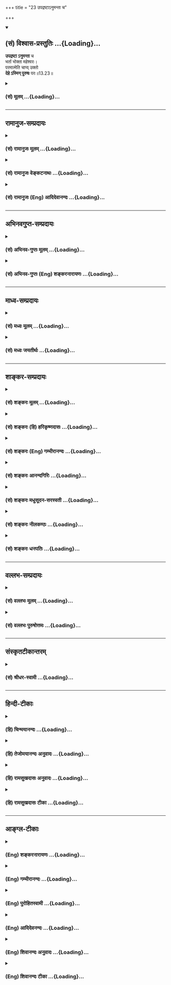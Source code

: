 +++
title = "23 उपद्रष्टाऽनुमन्ता च"

+++
<div class="js_include" newlevelforh1="2" title="(सं) विश्वास-प्रस्तुतिः" unfilled url="/mahAbhAratam/vyAsaH/shlokashaH/06-bhIShma-parva/03-bhagavad-gItA-parva/saMskRtam/vishvAsa-prastutiH/13_xetra-xetrajna-yogaH/23_upadraShTA-numant.md">
<details open><summary><h2>(सं) विश्वास-प्रस्तुतिः ...{Loading}...</h2></summary>

**उपद्रष्टा ऽनुमन्ता** च  
भर्ता भोक्ता महेश्वरः।  
परमात्मेति चाप्य् उक्तो  
**देहे ऽस्मिन् पुरुषः** परः॥13.23॥
</details>
</div>
<div class="js_include collapsed" newlevelforh1="3" title="(सं) मूलम्" unfilled url="/mahAbhAratam/vyAsaH/shlokashaH/06-bhIShma-parva/03-bhagavad-gItA-parva/saMskRtam/mUlam/13_xetra-xetrajna-yogaH/23_upadraShTA-numant.md">
<details><summary><h3>(सं) मूलम् ...{Loading}...</h3></summary>

उपद्रष्टाऽनुमन्ता च भर्ता भोक्ता महेश्वरः।  
परमात्मेति चाप्युक्तो देहेऽस्मिन्पुरुषः परः।।13.23।।
</details>
</div>


_________________
## रामानुज-सम्प्रदायः
<div class="js_include collapsed" newlevelforh1="3" title="(सं) रामानुजः मूलम्" unfilled url="/mahAbhAratam/vyAsaH/shlokashaH/06-bhIShma-parva/03-bhagavad-gItA-parva/saMskRtam/rAmAnujaH/mUlam/13_xetra-xetrajna-yogaH/23_upadraShTA-numant.md">
<details><summary><h3>(सं) रामानुजः मूलम् ...{Loading}...</h3></summary>

।।13.22।।**अस्मिन् देहे** अवस्थितो अयं पुरुषो
देहप्रवृत्त्यनुगुणसंकल्पादिरूपेण देहस्य **उपद्रष्टा अनुमन्ता च** भवति
तथा देहस्य **भर्ता** च भवति तथा देहप्रवृत्तिजनितसुखदुःखयोः **भोक्ता** च
भवति। एवं देहनियमनेन देहभरणेन देहशेषित्वेन च देहेन्द्रियमनांसि प्रति
**महेश्वरः** भवति। तथा च वक्ष्यते -- शरीरं यदवाप्नोति
यच्चाप्युत्क्रामतीश्वरः। गृहीत्वैतानि संयाति वायुर्गन्धानिवाशयात्।।
(गीता 15।8) इति।  
  
अस्मिन्देहे देहेन्द्रियमनांसि प्रति **परमात्मा इति च अपि उक्तः।** देहे
मनसि च आत्मशब्दः अनन्तरम् एव प्रयुज्यते -- ध्यानेनात्मनि पश्यन्ति
केचिदात्मानमात्मना। (गीता 13।24) इति। अपिशब्दात् महेश्वर इति अपि उक्त
इति गम्यते। **पुरुषः परः**अनादिमत्परम् (गीता 13।12) इत्यादिना उक्तः
अपरिच्छिन्नज्ञानशक्तिः अयं पुरुषः अनादिप्रकृतिसंबन्धकृतगुणसङ्गात्
एतद्देहमात्रमहेश्वरो देहमात्रपरमात्मा च भवति।

</details>
</div>
<div class="js_include collapsed" newlevelforh1="3" title="(सं) रामानुजः वेङ्कटनाथः" unfilled url="/mahAbhAratam/vyAsaH/shlokashaH/06-bhIShma-parva/03-bhagavad-gItA-parva/saMskRtam/rAmAnujaH/venkaTanAthaH/13_xetra-xetrajna-yogaH/23_upadraShTA-numant.md">
<details><summary><h3>(सं) रामानुजः वेङ्कटनाथः ...{Loading}...</h3></summary>

  
  
।।13.23।। सदसद्योनिजन्मसमनन्तरभाविनः पुरुषस्वभावानाहउपद्रष्टेति। श्लोकेन
द्रष्टा प्रमाणादिवशेन दृश्यानां प्रदर्शकः; उपद्रष्टा
यथावत्स्वयमप्रवृत्तः प्रवर्तमानस्यानुसन्धाता;
तत्तत्साधर्म्यादिहोपद्रष्ट्टशब्द
इत्याहदेहप्रवृत्त्यनुगुणसङ्कल्पादिरूपेणेति। आदिशब्देन प्रेरणं संगृहीतम्।
यद्वा प्रवृत्तस्य प्रवर्तकोऽनुमन्तेति भेदमभिप्रेत्य आदिशब्दः।
उपद्रष्ट्टत्वानुमन्तृत्वादेः प्रतिसम्बन्धिसापेक्षत्वादधिकरणतया
सन्निहितोऽपि देहः
प्रतिसम्बन्धितयाप्यर्थादन्वयमर्हतीत्यभिप्रायेणदेहस्येत्युक्तम्।
नियन्तृत्वधारकत्वशेषित्वानां शरीरप्रतिसम्बन्ध्यात्मलक्षणानां
विभागप्रदर्शनाय
प्रवृत्तिविषयोपद्रष्ट्टत्वानुमन्तृत्वयोरेकवाक्यकरणं;तथेत्यादिवाक्यभेदश्च।
भर्ता धारकः। उक्तहेतुकं सन्निहितदेहादिविषयमेवास्य महेश्वरत्वमित्याह --
एवमिति। देहजन्यफलभोक्तृत्वकथनेन देहस्य तदर्थतया देहिनः शेषित्वं
फलितमित्यभिप्रायेणाह -- देहशेषित्वेनचेति। कर्माधीनजननमरणभागिनि जीव
एवेश्वरशब्दस्य परिच्छिन्नविषयतया प्रयोगं दर्शयति -- तथाचेति।  
  
जीवात्मन्येव ज्ञानतो व्याप्त्या परमात्मशब्दप्रयोगोपपत्तये
सन्निहितसङ्कोचकान्वयमाहअस्मिन्देह इति। साक्षात्परमात्मविषयत्वे
सतिअस्मिन् देहे इत्यसङ्गतमिति भावः। अत्र देहेन्द्रियमनांसीति मनसः
पृथगुपादानं तस्यात्मशब्दप्रयोगविषयत्वप्रदर्शनार्थम्।
परमशब्दव्यवच्छेद्याभावाज्जीवविषयत्वानुपपत्तिरित्यत्राह -- देहे मनसिचेति।
अयं प्रयोगः प्रबन्धान्तरे वा न मृग्यः अपित्वेतत्प्रकरणे
श्लोकमात्रव्यवधानेन। अतो व्यवच्छेद्यसन्निधानमपि
तद्व्यवच्छेदमात्रार्थत्वस्य व्यवस्थापकमित्यभिप्रायेणअनन्तरमेवेत्युक्तम्।
परमात्मशब्दवन्महेश्वरशब्दस्यापि सन्निहितसङ्कोचकावच्छिन्नविषयत्वं
चकारातिरिक्तविषयेणापिशब्देनापि प्रतीतमित्याह -- अपिशब्दादिति। उक्तः
इत्यनेनापरमात्मन्ययमापेक्षिकः परमात्मादिशब्द इति सूचितम्। पुरुषः परः
इत्यत्र परशब्दस्यापि पूर्ववदवच्छिन्नविषयत्वानुग्राहकं
देहव्यपदेशस्यापेक्षिकमहेश्वरत्वादिव्यपदेशस्य च तात्पर्यं; श्लोके
चोद्देश्योपादेयविभागं; पिण्डितार्थं च दर्शयति -- अनादीति। अनादिमत्परम्
\[13।13\]इत्यादिनोक्त इति परमत्वाभावोक्तिः। अपरिच्छिन्नज्ञानशक्तिरिति तु
परत्वमात्रप्रदर्शनम्अयं इत्यनेन तन्मध्यपतितःउपद्रष्टा इति श्लोकोऽपि
तद्विषय एवेति प्रकरणस्य जीवविषयत्वं प्रदर्शितम्। देहेऽस्मिन् इत्यनेन
प्रागुक्तो हेतुर्विवक्षित
इत्यभिप्रायेणअनादिप्रकृतिसम्बन्धकृतगुणसङ्गादित्युक्तम्।  
  

</details>
</div>
<div class="js_include collapsed" newlevelforh1="3" title="(सं) रामानुजः (Eng) आदिदेवानन्दः" unfilled url="/mahAbhAratam/vyAsaH/shlokashaH/06-bhIShma-parva/03-bhagavad-gItA-parva/saMskRtam/rAmAnujaH/english/AdidevAnandaH/13_xetra-xetrajna-yogaH/23_upadraShTA-numant.md">
<details><summary><h3>(सं) रामानुजः (Eng) आदिदेवानन्दः ...{Loading}...</h3></summary>

13.23 The self existing in the body becomes the 'spectator and approver'
of this body by means of the will in consonance with the functioning of the body. Likewise, It is the 'supporter' of the body, Similarly, It becomes 'experiencer' of the pleasure and pain resulting from the activities of the body. Thus, by virtue of ruling and supporting the body and by making the body completely subservient, It becomes 'the great lord' (Mahesvara) in relation to the body, the senses and the mind. Sri Krsna will further declare: 'When the lord acires the body,
and when he leaves it and goes on his way, he takes these as the wind carries scents from their places' (15.8). In the body, It is said to be the 'supreme self' in relation to the body, the senses and the mind. The word 'self' (Atman) is applied to the body and the mind subseently. It is said afterwards: 'Some perceive the self by means of the self through meditation' (13.24). The particle 'also' (api) indicates that the self is the 'supreme lord'; in relation to the body just as It is the supreme self. The supremacy of the self has been described in the text beginning with 'It is the beginningless brahman having Me for the Highest'
(13.12). It is true that the self (in Its emancipated state) has limitless power knowledge. But It becomes the great lord and the supreme self only in relation to the body. Such lordship and supremacy is the result of attachment to the Gunas arising from the beginningless conjunction with Prakrti.

</details>
</div>


_________________
## अभिनवगुप्त-सम्प्रदायः
<div class="js_include collapsed" newlevelforh1="3" title="(सं) अभिनव-गुप्तः मूलम्" unfilled url="/mahAbhAratam/vyAsaH/shlokashaH/06-bhIShma-parva/03-bhagavad-gItA-parva/saMskRtam/abhinava-guptaH/mUlam/13_xetra-xetrajna-yogaH/23_upadraShTA-numant.md">
<details><summary><h3>(सं) अभिनव-गुप्तः मूलम् ...{Loading}...</h3></summary>

।।13.20 -- 13.23।। एतल्लक्षणं कृत्वा परीक्षा क्रियते -- प्रकृतिमित्यादि
पर इत्यन्तम्। प्रकृतिरप्यनादिः +++(;N कार्यकारणप्रकृतिरप्यनादिः)+++
कारणान्तराभावात्। ,विकाराः पटादयः। प्रकृतिरिति कार्यकारणभावे हेतुः।
पुरुषस्तु प्रधान्यात् भोक्ता। प्रकृतिपुरुषयोः पङ्ग्वन्धवत्
किलान्योन्यापेक्षा वृत्तिः। अत एवास्य \[पुरुषस्य\] शास्त्रकृद्भिः
नानाकारैर्नामभिरभिधीयते रूपम् उपद्रष्टा इत्यादिभिः। अयमत्र तात्पर्यार्थः
-- प्रकृतिः तद्विकारः; चतुर्दशविधः सर्गः; तथा पुरुषः; एतत्सर्वम् अनादि
नित्यं च ब्रह्मतत्वाच्छुरितत्वे सति तदनन्यत्वात्।

</details>
</div>
<div class="js_include collapsed" newlevelforh1="3" title="(सं) अभिनव-गुप्तः (Eng) शङ्करनारायणः" unfilled url="/mahAbhAratam/vyAsaH/shlokashaH/06-bhIShma-parva/03-bhagavad-gItA-parva/saMskRtam/abhinava-guptaH/english/shankaranArAyaNaH/13_xetra-xetrajna-yogaH/23_upadraShTA-numant.md">
<details><summary><h3>(सं) अभिनव-गुप्तः (Eng) शङ्करनारायणः ...{Loading}...</h3></summary>

13.20-23 Prakrtim etc. upto parah. The Material Cause also is
beginningless, because it has no other casue. Modifications : the cloth
and the like. What is known as Material Cause is the basis for the
process of cause-and-effect. But, the Soul, because of Its importance,
constitutes the enjoyer. \[Thus\] the Material Cause and the Soul have
verily an existence of interdependence just as that of the lame and the
blind. Hence, the nature of the Soul is described by the authors of the
scriptures by nomenclatures having different forms such as 'the
Spectator' and so on. The meaning, intended here is this : The Material
Cause, Its modifications, the fourteen types of creation and also the
Soul - this is all beginningless and perennial as it is completely
illuminated by the category Brahman and is identical with it. Hence
\[the Bhagavat\] said :

</details>
</div>


_________________
## माध्व-सम्प्रदायः
<div class="js_include collapsed" newlevelforh1="3" title="(सं) मध्वः मूलम्" unfilled url="/mahAbhAratam/vyAsaH/shlokashaH/06-bhIShma-parva/03-bhagavad-gItA-parva/saMskRtam/madhvaH/mUlam/13_xetra-xetrajna-yogaH/23_upadraShTA-numant.md">
<details><summary><h3>(सं) मध्वः मूलम् ...{Loading}...</h3></summary>

।।13.23।। यतश्च यत् \[13।4\] इत्याह -- उपद्रष्टेति। अनुमन्ता अन्वनु
विशेषतो निरूपकः। पुरुषः सुखदुःखानामिति जीव उक्तः। पुरुषं प्रकृतिमिति
जीवेश्वरौ सहैवोच्येते। अन्यत्र महातात्पर्यविरोधः। उत्कर्षे हि
महातात्पर्यम्। तथा हि सौकरायणश्रुतिः -- अवाच्योत्कर्षे महत्त्वासर्ववाचां
सर्वन्यायानां च महत्तत्परत्वम्। विष्णोरनन्तस्य परात्परस्य तच्चापि
(तथापि) ह्यस्त्येव न चात्र शङ्का। अतो विरुद्धं तु यदत्र मानं तदक्षजादावथ
वाऽपि युक्तिः। न तत्प्रमाणं कवयो वदन्ति न चापि युक्तिर्ह्यूनमतिर्हि
दृष्टेः इति। अतो युक्तिभिरप्येतदपलापो न युक्तः। अतो यया
युक्त्याऽविद्यमानत्वादि कल्पयति साऽप्याभासरूपेति सदैव माहात्म्यं
वेदैरुच्यत इति सिद्ध्यति। अवान्तंर च तात्पर्यं तत्रास्ति। उक्तं च तत्रैव
-- अवान्तरं तत्परत्वं च सत्त्वे महद्वाऽप्येकत्वात्तु तयोरनन्ते इति;
श्यामत्वाद्यभिधानाच्च। युक्तं च पुरुषमतिकल्पितयुक्त्यादेराभासत्वम्;
अज्ञानसम्भवात्। न तु स्वतः प्रमाणस्य वेदस्याभासत्वम्। अदर्शनं च
सम्भवत्येव पुंसां बहूनामप्यज्ञानात्। तर्ह्यस्मदनधीतश्रुत्यादौ
विपर्ययोऽपि स्यादिति न वाच्यम्। यतस्तत्रैवाह -- नै(व)तद्विरुद्धा वाचो
नै(व)तद्विरुद्धा युक्तय इति ह प्रजापतिरुवाच प्रजापतिरुवाच इति।
तद्विरुद्धं च जीवसात्म्यमाभास एव चेति चोक्तम्। जनमेजय उवाच -- बहवः
पुरुषा ब्रह्मन्नुताहो एक एव तु। को ह्यत्र (पुरुषः श्रेष्ठः का वा
योनिरिहोच्यते) पुरुषश्रेष्ठस्तं भवान्वक्तुमर्हति। श्रीवैशम्पायन उवाच --
नैतदिच्छन्ति पुरुषमेकं कुरुकुलोद्वह।। बहूनां पुरुषाणां हि यथैका
योनिरुच्यते।। तथा तं पुरुषं विश्व(श्वं व्या)माख्यास्यामि गुणाधिकम् इति
मोक्षधर्मे \[म.भा.12।350।13\]। न च तत्सर्वं स्वप्नेन्द्रजालवत्
वैधर्म्याच्च न स्वप्नादिवदिति भगवद्वचनम्। न च स्वप्नवदेकजीवकल्पितत्वे
मानं पश्यामः। विपर्यये मानानि चोक्तानि द्वितीये। उक्तं चायास्यशास्वायाम्
-- स्वप्नो ह वा अयं चञ्चलत्वान्न च स्वप्नो न हि विच्छेद एतदिति इति। नायं
दोषः। नहीश्वरस्य जीवैक्यमुच्यते जीवस्य हीश्वरैक्यं ध्येयम्। तदपि न
निरुपाधिकम्; अतो न प्रतिबिम्बत्वस्य विरोध्यैक्यम्। तथा च
माधुच्छन्दसश्रुतिः -- ऐक्यं चापि प्रतिबिम्बेन विष्णोर्जीवस्यैवैतदृषयो
वदन्ति इति। अहङ्गहोपासने च फलाधिक्यमाग्निवेश्यश्रुतिसिद्धम्।
अहंग्रहोपासकस्तस्य साभ्यमभ्याशो ह वाऽश्नुते नात्र शङ्का इति। तदीयोऽहमिति
ज्ञानमहंग्रह इतीरितः इति वामने। तद्वशत्वात्तु सोऽस्मीति भृत्यैरेव; न तु
स्वत इति च। प्रातिबिम्ब्येन सोऽस्मि भृत्यश्चेति भावना। तथा
ह्ययास्यशाखायाम् -- भृत्यश्चाहं प्रातिबिम्ब्येन सोऽस्मीत्येवं ह्युपास्यः
परमः पुमान् सः इति। प्रातिबिम्ब्यं च तत्साम्यमेव।

</details>
</div>
<div class="js_include collapsed" newlevelforh1="3" title="(सं) मध्वः जयतीर्थः" unfilled url="/mahAbhAratam/vyAsaH/shlokashaH/06-bhIShma-parva/03-bhagavad-gItA-parva/saMskRtam/madhvaH/jayatIrthaH/13_xetra-xetrajna-yogaH/23_upadraShTA-numant.md">
<details><summary><h3>(सं) मध्वः जयतीर्थः ...{Loading}...</h3></summary>

।।13.23।। यतश्च यत् \[13।4\] इति वक्तुमित्युक्तं तत्केनोच्यते इत्यत आह --
**यतश्चे**ति। इति प्रतिज्ञातमिति शेषः। अनुमन्ता अनुज्ञातेति कश्चित्।
तदसत्; औदासीन्यप्राप्तौ भर्ता भोक्तेत्यादिविरोधादिति भावेन व्याचष्टे --
**अनुमन्ते**ति। अनुशब्दः पुनरर्थे क्रियावृत्तिश्च तदर्थ इति ज्ञापनाय
द्विरुक्तिः। विशेषत इति तृनोऽर्थः। निरूपकः कर्तव्यस्यालोचकः। य एनं वेत्ति
पुरुषं इत्यत्र पुरुषशब्दं व्याख्यातुमुपोद्धातमाह -- **पुरुष** इति।
सुखदुःखभोक्तृलिङ्गादिति भावः। सुखदुःखानां भोक्तृत्वे भोगे हेतुः कर्तेति
व्याख्यानमामित्येदमुक्तम् व्याख्यानान्तरे तु भगवानेवात्र पुरुषःपुरुषः
प्रकृतिस्थो हि \[13।22\] इति जीवः। उपलक्ष्यमेतत्; उपद्रष्टेतीश्वर उक्त
इत्यपि द्रष्टव्यम्। ततः किं इत्यत आह -- **पुरुषमि**ति। यत एवमुभावपि
प्रकृतौ अतोय एनं वेत्ति पुरुषं \[13।24\] इत्यत्र पुरुषशब्देन जीवेश्वरौ
द्वावपि गृह्येते; द्वयोरपि परामर्शसम्भवात्। तर्हि द्वयोर्द्विवचनेन
भाव्यमित्यत उक्तं **सहैवेति**; तन्त्रेण इत्यर्थः। अत्र कश्चित् \[शं\]य
एनं वेत्ति पुरुषं साक्षात् अयमहमस्मि इत्येवमध्याहारेण जीवेश्वरैक्यं
व्याख्यातवान्; तद्दूषयति -- **अन्यत्रे**ति। जीवेश्वरैक्ये सर्ववेदानां
प्राधान्येन यत्प्रतिपादकत्वं तद्विरोधः। कथमित्यत आह -- **उत्कर्षे
ही**ति। सर्वागमानामीश्वरस्य सर्वोत्कर्षे हि महातात्पर्यमित्यर्थः।
तत्कुतः प्रागुक्तयुक्तेः श्रुतेश्चेत्याह -- **तथा ही**ति।
विष्णोर्महत्त्वादेवावाच्यत्वेनोक्ते सर्वोत्कर्षे सर्वासां वेदवाचां
सर्वन्यायानां न्यायव्युत्पादकस्य मीमांसाशास्त्रस्येति यावत्।
महत्तत्परत्वं महातात्पर्यम्। अस्तूत्कर्षे महातात्पर्यम्;
तथाप्युत्कर्षस्य सत्त्वं कुतः न हि जैनवाक्यस्य क्वचिन्महातात्पर्येऽपि
तत्सत्त्वमस्तीत्यत आह -- **तच्चापी**ति। न केवलं तत्र तात्पर्यं; किन्तु
तन्महत्त्वमपि चास्त्येव। धियां स्वतः प्रामाण्यादिति हेरर्थः।
स्वतःप्रामाण्येऽपि बाधकाद्विषयासत्त्वं भवति। तदप्यत्र नास्तीत्याह -- **न
चात्रे**ति। **शङ्के**ति। शङ्काहेतुर्बाधकमिति यावत्। कथं बाधकाभावः इत्यत
आह -- **अत** इति। अत इत्यस्योत्तरत्रान्वयः। तत्रेश्वरस्य सर्वोत्कर्षे तु
यद्विरुद्धं मानं शङ्क्यते तदपि किमक्षजादौ। अक्षजागमयोरन्यतरत्। अथवा
युक्तिः। आद्यं निराकरोति -- **न तदि**ति। कवयो न्यायविदः। कुतः अत
उपजीव्यवेदविरोधात्। एतेन द्वितीयोऽपि निरस्तः। तथापि विशेषं वक्तुमाह --
**न चे**ति। युक्तिरपि नैव मानं; यतो दृष्टेः श्रुतेरूनमतिर्जात्यैव
दुर्बलज्ञानोत्पादिका भगवदुत्कर्षे सर्वागमानां महातात्पर्यमित्यत्र
पठितायाः श्रुतेः शेषेण योऽर्थो लब्धः सोऽपि प्रकृतोपयुक्त एव। उत्कर्षस्य
सत्त्वाभावे जीवेश्वरैक्यस्य तद्विरोधाभावात् अतस्तं स्ववाक्येनाप्याह --
**अत** इति। युक्तिभिरित्युपलक्षणम्। एतदपलापो
भगवदुत्कर्षस्याविद्यमानत्वादिकल्पनम्। अत इत्युक्तमेवार्थं विशदयति --
**अत** इति; वेदविरोधादित्यर्थः। आदिपदेनानिर्वाच्यत्वं गृह्यते
भगवदुत्कर्षस्येति शेषः। साऽपीत्यपिशब्देन प्रत्यक्षादेः समुच्चयः।
इतिशब्दो हेतौ बाधकाभावादित्यर्थः। उत्कर्षस्य प्रकृतत्वेऽपि तच्चापीति
श्रौततच्छब्दव्याख्यानाय माहात्म्यमित्युक्तम्। ननु प्रतिपन्नस्य
विद्यमानत्वादिकं बाधकाभावेन कल्प्यम् स्वतः प्रामाण्यात्। न चोत्कर्षस्य
सत्त्वं वेदात्प्रतिपन्नम्। उत्कर्षे तत्सत्त्वे च तात्पर्याङ्गीकारे
वाक्यभेदप्रसङ्गादित्यत आह -- **अवान्तरं चे**ति। चशब्दस्य तत्र सत्त्वे
चेत्यन्वयः। उभयत्र महातात्पर्याभावान्न दोषः। एतत्कुतः इत्यत आह --
**उक्तं चे**ति। तत्रैव तस्यामेव श्रुतावङ्गीकृत्य चेदमुक्तं;
वस्तुतस्तूत्कर्षसत्त्वे महदपि तत्परत्वम्। कुतः
अनन्तसम्बन्धिनोस्तयोरुत्कर्षस्य तत्सत्त्वस्य चैकत्वात्। अनन्त इति
प्रकृतत्वादेवोक्तम्। **एतदुक्तं भव**ति -- प्रमाणं हि प्रवर्तमानं
विधिरूपं निषेधरूपं वा; न तूदासीनं; तस्य च बाधाभावे स्वत एव
सत्त्वासत्त्वलक्षणौ विधिनिषेधौ सिध्यतः; किं तत्र तात्पर्यान्तरकल्पनया
इति। ननु निराकारमेव ब्रह्म श्रूयते तत्कथं तद्गुणोत्कर्षे सर्वश्रुतीनां
महातात्पर्यं स्यादित्यत आह -- **श्यामत्वे**ति। एतच्चानन्तरातीताध्याये
प्रपञ्चितम्। वेदविरोधाद्युक्त्यादेराभासत्वसम्भवात्। अज्ञानं
चोपाधिव्यभिचारादिविषयम्। स्वतः प्रमाणस्यापौरुषतया
पुरुषगुणानपेक्षप्रमाणत्वमित्युक्तम् तदयुक्तम्; नियामकाभावात्।
विपर्ययस्यापि सुवचनादित्यत आह -- **युक्तं चे**ति। युक्तं सम्भावितम्।
अज्ञानसम्भवात् अज्ञानमूलत्वसम्भवात्। अज्ञानं चोपाधिव्यभिचारादिविषयम्।
स्वतः प्रमाणस्यापौरुषेयतया पुरुषगुणानपेक्षप्रमाणभावस्य
युक्तेरज्ञानमूलत्वसम्भावना निर्बीजेत्यत आह -- **अदर्शनं चे**ति। सम्भवति
शङ्कार्हमित्यर्थः। **एतदुक्तं भव**ति -- वेदस्य युक्त्यादेश्च
परस्परविरोधे द्वयोः प्रामाण्यानुपपत्तावन्यतरस्याभासत्वे कल्पनीये
युक्त्यादेरेव तत्कल्प्यं; सम्भवात्। न तु वेदस्य; असम्भवात्। निरवकाशेन
सावकाशस्य बाधदर्शनादिति। पुरुषेष्वदर्शनमाशङ्कमानानामतिप्रसङ्गमाशङ्क्य
निषेधति -- **तर्ही**ति। विपर्ययो भगवद्गुणोत्कर्षस्य सर्ववाचाम् इति
श्रुत्यैवोक्तत्वादिति। परिहारे स्थितेऽन्यमप्याह -- **यत** इति। तस्यामेव
श्रुतावाह वेदपुरुषः एतद्विरुद्धाः भगवद्गुणोत्कर्षविरुद्धाः। उत्कर्षे
हीत्यादिनोक्तमुपसंहरति -- **तदि**ति। सर्ववेदानां यद्भगवद्गुणोत्कर्षे
महातात्पर्यमुक्तं तद्विरुद्धं जीवसात्म्यमीश्वरेण जीवस्यैकात्म्यं
सूत्रेतिहासविरुद्धं चेत्याह -- **आभास** इति। बहव इति पक्षेऽपि किं सर्वे
समाः उतैकः श्रेष्ठः द्वितीये कोऽसावत्र पुरुषेषु श्रेष्ठः कथं च श्रेष्ठः
तं तथा वक्तुमर्हतीति। एतदेतस्मिन् जगति किन्तु बहवः तेषां बहूनां
पुरुषाणां मध्ये यो योनिः यः कारणभूतः श्रेष्ठः। तथा च तं पुरुषं तथा
व्याख्यास्यामि। विश्वं व्याप्तम्। स्यादेतत्; सर्वं
जगत्स्वप्नवदेकाज्ञानपरिकल्पितमित्येके;
इन्द्रजालवदनेकाज्ञानकल्पितमित्यपरे। अपकृष्टापेक्षश्चोत्कर्षेः; तथा
चापकृष्टस्य विश्वस्य मिथ्यात्वादुत्कर्षस्य सत्त्वं कथं स्यात् कथं च तत्र
सर्ववेदानां महातात्पर्यं इत्यत आह -- **न चे**ति। भगवद्वचनं यत इति शेषः।
इतोऽप्येवमित्याह -- **न चे**ति। कल्पितत्वे विश्वस्य एवं
बहुजीवकल्पितत्वेऽपीति वाच्यम्। विपर्यये सत्यत्वे। तर्हि कथं विश्वस्य
पुराणेषु स्वप्नादिसाम्यमुच्यते इत्यत आह -- **उक्तं चे**ति। अयं प्रपञ्चः
स्वप्न इवोच्यते; चञ्चलत्वादनित्यत्वात् विकारित्वाच्च न तु स्वप्नः;
साक्षान्मिथ्येति यावत्। कुतः एतत एतस्य विच्छेदो बाधो न हीत्यर्थः। यद्यपि
स्वप्नः सत्यः तथाप्यङ्गीकारवादोऽयं मिथ्यार्थप्राचुर्याद्वा। ननु जीवस्य
ब्रह्मणि अहं ब्रह्मास्मि \[बृ.उ.1।4।1\]
इत्यहङ्ग्रहोपास्तिस्तावत्कर्तव्या; जीवश्च न सर्वोत्कृष्टः ततश्च
तेनैकीभूतस्येश्वरस्य कथं सर्वोत्कर्ष इत्यत आह -- **नायमि**ति।
बुद्धिस्थस्यायमिति परामर्शः कुतः इत्यत आह -- **न ही**ति। किं तर्ह्युच्यत
इत्यत आह -- **जीवस्य ही**ति। स्यादयं दोषः; यदि अहं ब्रह्मास्मि
इत्यादिनेश्वरमुद्दिश्य तस्यानुत्कृष्टजीवैक्यमुच्येत। नचैवं; किन्तु
जीवमुद्दिश्य तस्येश्वरैक्यं अन्यथा ब्रह्म मदात्मकं भवति
निर्देशप्रसङ्गादिति। सत्यमेतत्; जीवस्येश्वरैक्यमुच्यत इति। तथापि
नोक्तदोषपरिहारः। यदीश्वरो वस्तुतः सर्वोत्कृष्टः स्यात्तदा कथं जीवस्य
तदैक्यं स्यात् श्रुतस्यानुत्कृष्टत्वेनानुभवात्। अतो जीवस्य ब्रह्मणि
तस्याहङ्ग्रहोपासनस्यान्यथाऽनुपपत्त्येश्वरस्य सर्वोत्कृष्टत्वं
मिथ्येत्यङ्गीकार्यमित्यत आह -- **तदि**ति। यज्जीवस्येश्वरेणैक्यमुच्यते
तदपि न निरुपाधिकं निरुपचरितम्; किन्तूपचारेणैवोच्यते। उपचारबीजं सहेतुकमाह
-- **अत** इति। यतः साक्षादैक्यं नार्थः अतोअहं ब्रह्मास्मि
इत्यादावुच्यमानमैक्यं प्रतिबिम्बत्वविरोधि,प्रतिबिम्बत्वादन्यत् न भवति
किन्तु प्रतिबिम्बत्वमेवेत्यर्थः। ननु साक्षादैक्यं कुतो नार्थः
कुतश्चोपचारोऽपि प्रतिबिम्बत्वनिमित्तः इत्यत आह -- **तथा चे**ति।
जीवस्यापि विष्णोरैक्यं यदृषयो वदन्ति तत्प्रतिबिम्बेनैव निमित्तेन
हीत्यर्थः। इतश्चोपचारेणैवाहङ्ग्रहोपासनमित्याह -- **अहमि**ति। फलाधिक्यं
मुख्यं फलमहङ्ग्रहोपासनस्य हि परमं प्रयोजनमीश्वरसारूप्यापत्तिरेव
श्रुत्योच्यते। यदि च निरुपचरितमैक्यमुपास्यं स्यात् तथा तन्नोपपद्येत। तं
यथा यथोपासते तदेव भवति इति श्रुतेरिति भावः। अभ्याशः समीपम्। अल्पेनैव
कालेनेत्यर्थः। इतोऽप्युपचारेणैवाहङ्ग्रह इत्याह -- **तदीय** इति।
भृत्यैरेवोपास्यत इति शेषः। स्वतः साक्षादैक्यात्। नन्वग्निर्माणवक
इत्याद्युपचारो भेदज्ञानसहचरितो दृष्टः; न च प्रकृते तदस्ति;
तत्कथमुपचारेणाहङ्ग्रहोपासनं इत्यतोऽत्रापि भेदज्ञानसाहित्यमस्तीति
सप्रमाणकमाह -- **प्रातिबिम्ब्येने**ति। ननु बिम्बत्वमङ्गीकृतं
चेदैक्यमेवोपपन्नमित्यत आह -- **प्रातिबिम्ब्यं** **चे**ति। तदधीनत्वं च
ग्राह्यम्;तदीयोऽहं इत्युक्तत्वात्। एवशब्दस्त्वैक्यस्य व्यवच्छेदार्थः।
एतेनक्षेत्रज्ञं चापि मां विद्धि \[13।3\] इत्यादेरपव्याख्यानमपास्तं भवति।

</details>
</div>


_________________
## शाङ्कर-सम्प्रदायः
<div class="js_include collapsed" newlevelforh1="3" title="(सं) शङ्करः मूलम्" unfilled url="/mahAbhAratam/vyAsaH/shlokashaH/06-bhIShma-parva/03-bhagavad-gItA-parva/saMskRtam/shankaraH/mUlam/13_xetra-xetrajna-yogaH/23_upadraShTA-numant.md">
<details><summary><h3>(सं) शङ्करः मूलम् ...{Loading}...</h3></summary>

।।13.23।। --,**उपद्रष्टा** समीपस्थः सन् द्रष्टा स्वयम् अव्यापृतः। यथा
ऋत्विग्यजमानेषु यज्ञकर्मव्यापृतेषु तटस्थः अन्यः अव्यापृतः
यज्ञविद्याकुशलः ऋत्विग्यजमानव्यापारगुणदोषाणाम् ईक्षिता; तद्वच्च
कार्यकरणव्यापारेषु अव्यापृतः अन्यः तद्विलक्षणः तेषां कार्यकरणानां
सर्वव्यापाराणां सामीप्येन द्रष्टा उपद्रष्टा। अथवा;
देहचक्षुर्मनोबुद्ध्यात्मानः द्रष्टारः; तेषां बाह्यः द्रष्टा देहः; ततः
आरभ्य अन्तरतमश्च प्रत्यक् समीपे आत्मा द्रष्टा; यतः परः अन्तरतमः नास्ति
द्रष्टा सः अतिशयसामीप्येन द्रष्ट्टत्वात् उपद्रष्टा स्यात्।
यज्ञोपद्रष्ट्टवद्वा सर्वविषयीकरणात् उपद्रष्टा। **अनुमन्ता च;** अनुमोदनम्
अनुमननं कुर्वत्सु तत्क्रियासु परितोषः; तत्कर्ता अनुमन्ता च। अथवा;
अनुमन्ता; कार्यकरणप्रवृत्तिषु स्वयम् अप्रवृत्तोऽपि प्रवृत्त इव तदनुकूलः
विभाव्यते; तेन अनुमन्ता। अथवा; प्रवृत्तान् स्वव्यापारेषु तत्साक्षिभूतः
कदाचिदपि न निवारयति इति अनुमन्ता। **भर्ता;** भरणं नाम
देहेन्द्रियमनोबुद्धीनां संहतानां चैतन्यात्मपारार्थ्येन निमित्तभूतेन
चैतन्याभासानां यत् स्वरूपधारणम्; तत् चैतन्यात्मकृतमेव इति भर्ता आत्मा
इति उच्यते। **भोक्ता;** अग्न्युष्णवत्; नित्यचैतन्यस्वरूपेण बुद्धेः
सुखदुःखमोहात्मकाः प्रत्ययाः सर्वविषयविषयाः चैतन्यात्मग्रस्ता इव जायमानाः
विभक्ताः विभाव्यन्ते इति भोक्ता आत्मा उच्यते। **महेश्वरः;**
सर्वात्मत्वात् स्वतन्त्रत्वाच्च महान् ईश्वरश्च इति महेश्वरः।
**परमात्मा;** देहादीनां बुद्ध्यन्तानां प्रत्यगात्मत्वेन कल्पितानाम्
अविद्यया परमः उपद्रष्टृत्वादिलक्षणः आत्मा इति परमात्मा। सोऽन्तः परमात्मा
इत्यनेन शब्देन **च अपि उक्तः** कथितः श्रुतौ। क्व असौ **अस्मिन् देहे
पुरुषः** **परः** अव्यक्तात्; उत्तमः पुरुषस्त्वन्यः परमात्मेत्युदाहृतः
(गीता 15।17) इति यः वक्ष्यमाणः।।  
  
क्षेत्रज्ञं चापि मां विद्धि (गीता 13।2) इति उपन्यस्तः व्याख्याय
उपसंहृतश्च; तमेतं यथोक्तलक्षणम् आत्मानम् --,

</details>
</div>
<div class="js_include collapsed" newlevelforh1="3" title="(सं) शङ्करः (हि) हरिकृष्णदासः" unfilled url="/mahAbhAratam/vyAsaH/shlokashaH/06-bhIShma-parva/03-bhagavad-gItA-parva/saMskRtam/shankaraH/hindI/harikRShNadAsaH/13_xetra-xetrajna-yogaH/23_upadraShTA-numant.md">
<details><summary><h3>(सं) शङ्करः (हि) हरिकृष्णदासः ...{Loading}...</h3></summary>

।।13.23।। उसीका फिर साक्षात् निर्देश किया जाता है --, ( यह आत्मा )
उपद्रष्टा है अर्थात् स्वयं क्रिया न करता हुआ पासमें स्थित होकर देखनेवाला
है। जैसे कोई यज्ञविद्यामें कुशल अन्य पुरुष स्वयं यज्ञ न करता हुआ;
यज्ञकर्ममें लगे हुए पुरोहित और यजमानोंद्वारा किये हुए कर्मसम्बन्धी
गुणदोषोंको तटस्थभावसे देखता है; उसी प्रकार कार्य और करणोंके व्यापारमें
स्वयं न लगा हुआ उनसे अन्यविलक्षण आत्मा उन व्यापारयुक्त कार्य और करणोंको
समीपस्थ भावसे देखनेवाला है। अथवा देह; चक्षु; मन; बुद्धि और आत्मा -- ये
सभी द्रष्टा हैं; उनमें बाह्य द्रष्टा शरीर है और उससे लेकर उन सबकी
अपेक्षा अन्तरतम -- समीपस्थ द्रष्टा अन्तरात्मा है। जिसकी अपेक्षा और कोई
आन्तरिक द्रष्टा न हो; वह अतिशय सामीप्य भावसे देखनेवाला होनेके कारण
उपद्रष्टा होता है ( अतः आत्मा उपद्रष्टा है )। अथवा ( यों समझो कि )
यज्ञके उपद्रष्टाकी भाँति सबका अनुभव करनेवाला होनेसे आत्मा उपद्रष्टा है।
तथा यह अनुमन्ता है -- क्रिया करनेमें लगे हुए अन्तःकरण और इन्द्रियादिकी
क्रियाओंमें सन्तोषरूप अनुमोदनका नाम अनुमनन है; उसका करनेवाला है। अथवा यह
इसीलिये अनुमन्ता है कि कार्यकरणकी प्रवृत्तिमें स्वयं प्रवृत्त न होता हुआ
भी उनके अनुकूल प्रवृत्त हुआ सा दीखता है। अथवा अपने व्यापारमें लगे हुए
अन्तःकरण और इन्द्रियादिको उनका साक्षी होकर भी कभी निवारण नहीं करता;
इसलिये अनुमन्ता है। तथा यह भर्ता है; चैतन्यस्वरूप आत्माके भोग और
अपवर्गकी सिद्धिके निमित्तसे संहत हुए चेतन्यके आभासरूप शरीर; इन्द्रिय; मन
और बुद्धि आदिका स्वरूप धारण करना भी भरण है और वह चैतन्यरूप आत्माका ही
किया हुआ है; इसलिये आत्माको भर्ता कहते हैं। आत्मा भोक्ता है। अग्निके
उष्णत्वकी भाँति नित्यचैतन्य आत्मसत्तासे समस्त विषयोंमें पृथक्पृथक्
होनेवाली जो बुद्धिकी सुखदुःख और मोहरूप प्रतीतियाँ हैं; वे सब चैतन्य
आत्माद्वारा ग्रस्त की हुईसी दीखती हैं; अतः आत्माको भोक्ता कहा जाता है।
आत्मा महेश्वर है। वह सबका आत्मा होनेके कारण और स्वतन्त्र होनेके कारण
महान् ईश्वर है; इसलिये महेश्वर है। वह परमात्मा है। अविद्याद्वारा
प्रत्यक् आत्मारूप माने हुए जो शरीरसे लेकर बुद्धिपर्यन्त ( आत्मशब्दवाच्य
पदार्थ ) हैं। उन सबसे उपद्रष्टा आदि लक्षणोंवाला आत्मा परम ( श्रेष्ठ ) है
-- इसलिये वह परमात्मा है। श्रुतिमें भी वह भीतर व्यापक परमात्मा है इन
शब्दोंसे उसका वर्णन किया गया है। ऐसा आत्मा कहाँ है वह अव्यक्तसे पर पुरुष
इसी शरीरमें है जो कि उत्तमः पुरुषस्त्वन्यः परमात्मेत्युदाहृतः इस प्रकार
आगे कहा जायगा और जो क्षेत्रज्ञं चापि मां विद्धि इस प्रकार पहले कहा जा
चुका है तथा जिसकी व्याख्या करके उपसंहार किया गया है।

</details>
</div>
<div class="js_include collapsed" newlevelforh1="3" title="(सं) शङ्करः (Eng) गम्भीरानन्दः" unfilled url="/mahAbhAratam/vyAsaH/shlokashaH/06-bhIShma-parva/03-bhagavad-gItA-parva/saMskRtam/shankaraH/english/gambhIrAnandaH/13_xetra-xetrajna-yogaH/23_upadraShTA-numant.md">
<details><summary><h3>(सं) शङ्करः (Eng) गम्भीरानन्दः ...{Loading}...</h3></summary>

13.23 He who is the upadrasta, Witness, who while staying nearby does
not Himself become involved: As when the priests and the performer of a
sacrifice remain engaged in duties connected with the sacrifice, there
is another (called Brahma) remaining nearby who is unengaged, is versed
in the science of sacrifices and witnesses the merit or demerit of the
activities of the priest and the performer of the sacrifice, similarly,
He who is not engaged in the activities of and is different from the
body and organs, who has characteristics other than theirs, and is the
proximate (upa) observer (drasta) of the body and organs engaged in
their duties, is the upa-drasta. Or: The observers are the body, eyes,
mind, intellect and the soul. Of them the body is the external observer.
Proceeding inwards from that (body), the Self is the inmost as also the
proximate observer, compared with which there is no other higher and
inner observer. The Self, because of being the most proximate observer,
is the upadrasta. Or, It is the upadrasta since, like the non-looker of
a sarifice, It witness everything. And He is the anu-manta, Permitter:
Anumananam, approval, means satisfaction with those performers (viz body
and organs) as also their perfomances. The agent of that (approval) is
the anumanta. Or, He is the anumanta since, even though Himself not
engaged in the activities of the body and organs, He appears to be
favourably disposed towards and engaged in them. Or, He is the anumanta
because, when the body and organs are engaged in their own functions, He
remains as a witness and never dissuades them. It is the bharta,
Sustainer: Bharanam means the continuance in their own state of the
body, organs, mind and intellect, which reflect consciousness and have
become aggregated owing to the need of serving the purpose \[Viz
enjoyment, or Liberation.-Tr.\] of some other entity, viz the conscious
Self. And that (continuance) is verily due to the consciousness that is
the Self. In this sense the Self is said to be the Sustainer. It is the
bhokta, Experiencer: As heat is by fire, similarly, the experiences of
the intellect-in the form of happiness, sorrow and delusion in relation
to all objects-, when born as though permeated by the consciousness that
is the Self, are manifested differently by the Self which is of the
nature of eternal Consciousness. In this sense the Self is said to be
the Experiencer. He is maheswarah, the great God, because, as the Self
of all and independent, He is the great Ruler. He is paramatma, the
transcendental Self, because He is the Self which has the
characteristics of being the supreme Witness etc. of (all)
those-beginning from the body and ending with the intellect-which are
imagined through ignorance to be the indwelling Self. He is api ca,
also; uktah, spoken of, referred to, in the Upanisads; iti, as, with the
words; 'He is the indwelling One, the paramatma, the transcendental
Self.' \[Ast reads atah in place of antah. So the translation of the
sentence will be: Therefore He is also referred to as the transcendental
Self in the Upanisads.-Tr.\] Where is He; The parah, suprem; purusah,
Person, who is higher than the Unmanifest and who will be spoken of in,
'But different is the supreme Person who is spoken of as the
transcendental Self' (15.17); is asmin, in this; dehe, body. What has
been presented in, '৷৷.also understand Me to be the Knower of the field'
(2), has been explained and conclude.

</details>
</div>
<div class="js_include collapsed" newlevelforh1="3" title="(सं) शङ्करः आनन्दगिरिः" unfilled url="/mahAbhAratam/vyAsaH/shlokashaH/06-bhIShma-parva/03-bhagavad-gItA-parva/saMskRtam/shankaraH/AnandagiriH/13_xetra-xetrajna-yogaH/23_upadraShTA-numant.md">
<details><summary><h3>(सं) शङ्करः आनन्दगिरिः ...{Loading}...</h3></summary>

।।13.22।। प्रकृतस्यैव मोक्षहेतोर्ज्ञानस्य
साक्षान्निर्देशायोत्तरश्लोकमुत्थापयति -- **तस्येति।** कार्यकारणानां
व्यापारवतां समीपे स्थितः संनिधिमात्रेण तेषां
साक्षीत्येवमर्थत्वेनोपद्रष्टेति पदं व्याचष्टे -- **समीपस्थ इति।**
लौकिकस्येव द्रष्टुरस्यापि स्वव्यापारविशिष्टतया
निष्क्रियत्वविरोधमाशङ्क्याह -- **स्वयमिति।** स्वव्यापारादृते संनिधिरेव
द्रष्टृत्वं। दृष्टान्तेन स्पष्टयति -- **यथेति।**
उपद्रष्टेत्यस्यार्थान्तरमाह -- **अथवेति।** बहूनां द्रष्टृत्वेऽपि
कस्योपद्रष्टृत्वं तत्राह -- **तेषामिति।** उपोपसर्गस्य सामीप्यार्थत्वेन
प्रत्यगर्थत्वात्तत्रैव सामीप्यावसानात्प्रत्यगात्मा च द्रष्टा
चेत्युपद्रष्टा सर्वसाक्षी प्रत्यगात्मेत्यर्थः। उक्तमेव व्यनक्ति -- **यत
इति।** यथा यजमानस्य ऋत्विजां च यज्ञकर्मणि गुणं दोषं वा सर्वयज्ञाभिज्ञः
सन्नुपद्रष्टा विषयीकरोति तथायमात्मा चिन्मात्रस्वभावः सर्वं
गोचरयतीत्युपद्रष्टेति पक्षान्तरमाह -- **यज्ञेति।** अनुमन्ता
चेत्येतद्व्याकरोति -- **अनुमन्तेति।** ये स्वयं कुर्वन्तो व्यापारयन्तो
भवन्ति तेषु कुर्वत्सु सत्सु यास्तेषां क्रियास्तासु पार्श्वस्थस्य
परितोषोऽनुमननं तच्चानुमोदनं तस्य संनिधिमात्रेण कर्ता यः
सोऽनुमन्तेत्यर्थः। व्याख्यान्तरमाह -- **अथवेति।** तदेव स्फुटयति --
**कार्येति।** अर्थान्तरमाह -- **अथवेत्यादिना।** भर्तेति पदमादाय किं भरणं
नामेति पृच्छति -- **भर्तेति।** तद्रूपं निरूपयन्नात्मनो भर्तृत्वं साधयति
-- **देहेति।** भोक्तेत्युक्ते क्रियावत्त्वे प्राप्ते भोगश्चिदवसानतेति
न्यायेन विभजते -- **अग्नीति।** विशेषणान्तरमादाय व्याचष्टे -- **महेश्वर
इति।** परमात्मत्वमुपपादयति -- **देहादीनामिति।** अविद्यया कल्पितानामिति
संबन्धः। परमत्वं प्रकृष्टत्वम्। स पूर्वोक्तविशेषणवानिति यावत्।
परमात्मशब्दस्य प्रकृतात्मविषयत्वे श्रुतिमनुकूलयति -- **अन्त इति।** तस्य
ताटस्थ्यं प्रश्नद्वारा प्रत्याचष्टे -- **क्वेति।** कस्मात्परत्वं तदाह --
**अव्यक्तादिति।** तत्रैव वाक्यशेषानुकूल्यमाह -- **उत्तम इति।**
सोऽस्मिन्देहे परः पुरुष इति संबन्धः। शोधितार्थयोरैक्यज्ञानं प्रागुक्तं
फलोक्त्या स्तौति -- **क्षेत्रज्ञं चेति।**

</details>
</div>
<div class="js_include collapsed" newlevelforh1="3" title="(सं) शङ्करः मधुसूदन-सरस्वती" unfilled url="/mahAbhAratam/vyAsaH/shlokashaH/06-bhIShma-parva/03-bhagavad-gItA-parva/saMskRtam/shankaraH/madhusUdana-sarasvatI/13_xetra-xetrajna-yogaH/23_upadraShTA-numant.md">
<details><summary><h3>(सं) शङ्करः मधुसूदन-सरस्वती ...{Loading}...</h3></summary>

।।13.23।। तदेवं प्रकृतिमिथ्यातादात्म्यात्पुरुषस्य संसारो न
स्वरूपेणेत्युक्तं; कीदृशं पुनस्तस्य स्वरूपं यत्र न संभवति संसार
इत्याकाङ्क्षायां तस्य स्वरूपं साक्षान्निर्दिशन्नाह -- उपद्रष्टेति।
अस्मिन्प्रकृतिपरिणामे देहे जीवरूपेण वर्तमानोऽपि पुरुषः परः
प्रकृतिगुणासंसृष्टः परमार्थतोऽसंसारी स्वेन रूपेणेत्यर्थः। यत उपद्रष्टा
यथा। ऋत्विग्यजमानेषु यज्ञकर्मव्यापृतेषु तत्समीपस्थोऽन्यः स्वयमव्यापृतो
यज्ञविद्याकुशलत्वादृत्विग्यजमानव्यापारगुणदोषाणामीक्षिता
तद्वत्कार्यकरणव्यापारेषु स्वयमव्यापृतो विलक्षणस्तेषां कार्यकरणानां
सव्यापाराणां समीपस्थो द्रष्टा नतु कर्ता पुरुषः। स यत्तत्र
किंचित्पश्यत्यनन्वागतस्तेन भवत्यसङ्गो ह्ययं पुरुषः इति श्रुतेः। अथवा
देहचक्षुर्मनोबुद्ध्यात्मसु दृश्येषु मध्ये
बाह्यान्देहादीनपेक्ष्यात्यव्यवहितो द्रष्टात्मा पुरुष उपद्रष्टा।
उपशब्दस्य सामीप्यार्थत्वात्तस्य चाव्यवधानरूपस्य प्रत्यगात्मन्येव
पर्यवसानात्। अनुमन्ता च कार्यकरणप्रवृत्तिषु स्वयमप्रवृत्तोऽपि प्रवृत्त
इव संनिधिमात्रेण तदनुकूलत्वादनुमन्ता। अथवा स्वव्यापारेषु
प्रवृत्तान्देहेन्द्रियादीन्न निवारयति कदाचिदपि तत्साक्षिभूतः पुरुष
इतिअनुमन्ता साक्षी च इति श्रुतेः। भर्ता देहेन्द्रियमनोबुद्धीनां संहतानां
चैतन्याध्यासविशिष्टानां स्वसत्तया स्फुरणेन च धारयिता पोषयिता च। भोक्ता
बुद्धेः सुखदुःखमोहात्मकान्प्रत्ययान्स्वरूपचैतन्येन प्रकाशयतीति निर्विकार
एवोपलब्ध्वा। महेश्वरः सर्वात्मत्वात्स्वतन्त्रत्वाच्च महानीश्वरश्चेति
महेश्वरः परमात्मा देहादिबुद्ध्यन्तानामचेतनानामविद्ययात्मत्वेन कल्पितानां
परमः प्रकृष्ट उपद्रष्टृत्वादिपूर्वोक्तविशेषणविशिष्ट आत्मा परमात्मा
इत्यनेन शब्देनाप्युक्तः कथितः श्रुतौ। चकारादुपद्रष्टेत्यादिशब्दैरपि स एव
पुरुषः पर उत्तमः,पुरुषस्त्वन्यः परमात्मेत्युदाहृत इत्यग्रेपि वक्ष्यते।

</details>
</div>
<div class="js_include collapsed" newlevelforh1="3" title="(सं) शङ्करः नीलकण्ठः" unfilled url="/mahAbhAratam/vyAsaH/shlokashaH/06-bhIShma-parva/03-bhagavad-gItA-parva/saMskRtam/shankaraH/nIlakaNThaH/13_xetra-xetrajna-yogaH/23_upadraShTA-numant.md">
<details><summary><h3>(सं) शङ्करः नीलकण्ठः ...{Loading}...</h3></summary>

।।13.23।। स च यो यत्प्रभावश्चेति क्षेत्रज्ञतत्प्रभावौ व्याख्येयत्वेन
प्रतिज्ञातौ तत्र क्षेत्रज्ञः प्रागेव वर्णितः तस्येदानीं प्रभावमाह --
**उपद्रष्टेति।** तत्र पूर्वं गुणसङ्गो जन्मकारणमित्युक्तम्। तत्र
सङ्गश्चतुर्विधः पुरुषापलापेन गुणमात्रप्राधान्येन वा तमन्तर्भाव्य
गुणप्राधान्येन वा; गुणानां समप्राधान्येन वा; अप्राधान्येन वेति।
तत्राद्ये देहेन्द्रियमन आदिरूपं गुणसंघातमेव आत्मत्वेन पश्यन् भोक्ता भवति
यथा चार्वाकादिः। द्वितीये गुणानां प्राधान्यादात्मनि
वास्तवकर्तृत्वाद्यभिमानेन कर्मफलानां भर्ता संचेता भवति यथा तार्किकादिः।
तृतीये गुणानां समप्राधान्येन गुणगतमपि भोक्तृत्वमसंगेऽप्यात्मनि वस्त्रे
भल्लातकाङ्कवदनुमन्यते यथा साङ्ख्यः। चतुर्थे सर्वथापि गुणधर्माणामात्मनि
संक्रममपश्यन्नुदासीनबोधरूपत्वेन गुणप्रचारदर्शी उपद्रष्टा भवति यथास्माकं
साक्षी। एतेषु चतुर्ष्वपि गुणसंगिषूपद्रष्टोत्तमः। अनुमन्ता मध्यमः। भर्ता
अधमः। भोक्ता अधमाधमः। स एव गुणान्वशीकृत्य यदा क्रीडति तदा महेश्वर
इत्युच्यते। यः सर्गस्थित्यन्तकर्ता प्रभुर्जगदन्तर्यामी स एव गुणानपहाय
स्थितः परमात्मेति चाप्युक्तो भवति। यद्यप्युपद्रष्टापि गुणानपहाय
तत्साक्षित्वेन स्थितो भवति तथापि तस्यैव संघातोपहितस्य
संघातान्तरप्रचारदर्शित्वाभावादयं सकलसंघातप्रचारदर्शीति
सर्वोत्कृष्टत्वात्परमोऽयमात्मा। तमेनं वक्ष्यतिउत्तमः पुरुषस्त्वन्यः
परमात्मेत्युदाहृतः। यो लोकत्रयमाविश्य बिभर्त्यव्यय ईश्वरः इति। एतावपि
गुणसङ्गिनौ। एवमेक एव देहेऽस्मिन्विद्यमानः परो गुणातीतः स्वात्मनि
गुणान्प्रविलाप्य स्थितोऽखण्डैकरस आत्मा गुणसङ्गेन षड्विधो भवति। अयमेवास्य
प्रभावः। तत्र अनुमन्तृभर्तृभोक्तृभिस्त्रिभिः रूपैरयं बध्यते।
उपद्रष्टृमहेश्वरपरमात्मरूपैस्तु नित्यमुक्त एकएवेति ज्ञेयम्। अत्र
भाष्यार्थोऽप्यनुसंधेयो विस्तरभयात्तु न प्रदर्शितः।

</details>
</div>
<div class="js_include collapsed" newlevelforh1="3" title="(सं) शङ्करः धनपतिः" unfilled url="/mahAbhAratam/vyAsaH/shlokashaH/06-bhIShma-parva/03-bhagavad-gItA-parva/saMskRtam/shankaraH/dhanapatiH/13_xetra-xetrajna-yogaH/23_upadraShTA-numant.md">
<details><summary><h3>(सं) शङ्करः धनपतिः ...{Loading}...</h3></summary>

।।13.23।। पुरुषमेव साक्षान्निर्दिशति -- उपद्रष्टेति। यथा ऋत्विग्यजमानेषु
यज्ञकर्मव्यापृतेषु तटस्थोऽन्यो व्यापृतो
यज्ञविद्याकुशलस्तद्य्वापारगुणदोषणामीक्षिता तथा कार्यकरणानां व्यापारवतां
समीपे स्थितः सन् स्वयव्यापृतो द्रष्टा सन्निधिमात्रेण तेषां साक्षी। यद्वा
देहचक्षुर्मनोबुद्य्धात्मानो द्रष्टारः तेषां बाह्यो द्रष्टा देहस्तत
आरभ्यान्तरतमश्च प्रत्यक्समीप आत्मा द्रष्टा यतः परतरो नास्ति द्रष्टा
सोऽतिशयमामीप्येन द्रष्टृत्वादुपद्रष्टा स्यात्। यज्ञोपद्रषश्टृवद्वा
सर्वविषयीकरणादुपद्रष्टा। ये स्वयं कुर्वन्तो व्यापारवन्तो भवन्ति तेषु
कुर्वत्सु यास्तेषां क्रियास्तासु पार्श्वस्थस्य परितोषोऽनुमननमनुमोदनं
तस्य संनिधिमात्रेण कर्ता अमुमन्ता; कार्यकरणप्रवृत्तिषु स्वयमप्रवृत्तोऽपि
प्रवृत्त इव तदनुकूलो विभाव्यते तेन वानुमन्ता; स्वव्यापारेषु प्रवृत्तान्
तत्साक्षिभूतः कदाचिदपि न निवारयतीति वाऽनुमन्ता;
देहेन्द्रियमनोबुद्धीनां,संहतानां चैतन्यात्मपारार्थ्येन निमित्तभूतेन
चैतन्याभासानां स्वरुपावधारणस्य चैतन्यात्मकृत्वात् भर्तात्मोच्यते। भोक्ता
नित्यचैतन्यस्वरुपेण बुद्धेः सुखदुःखमोहात्मिकान्
प्रत्ययान्सर्वविषयविषयान् विभक्ततयोपलब्धातो भोक्ता आत्मोच्यते
सर्वात्मत्वात्स्वन्त्रत्वाच्च। महांश्चासावीश्वरश्चेति महेश्वरः
देहादिबुद्य्धन्तानां प्रत्गात्मत्वेनाविद्यया प्रकल्पितानां परम
उपद्रष्टृत्वादिलक्षण आत्मेति परमात्मा इत्यनेन शब्देन चाप्युक्तः श्रुतौ
कथितः। यः परमात्मा श्रुतावुक्तः स एव देहेस्मिन् पुरुषः परः
अव्यक्तादुत्तमः पुरुषस्त्वन्यः परमात्मेत्युदाहृत इति वक्ष्यमाणः।
श्रुतिःसाक्षी चेता केवलो निर्गुणश्चएष भूताधिपतिरेष लोकेश्वर एष
लोकपालःईशानं भूतभव्यस्यतस्सृष्ट्वा तदेवानुप्राविशत;अनेन
जीवेनात्मनानुप्रविश्य नामरुपे व्याकरवाणिअव्यक्तात्पुरुषः परः इत्याद्या।

</details>
</div>


_________________
## वल्लभ-सम्प्रदायः
<div class="js_include collapsed" newlevelforh1="3" title="(सं) वल्लभः मूलम्" unfilled url="/mahAbhAratam/vyAsaH/shlokashaH/06-bhIShma-parva/03-bhagavad-gItA-parva/saMskRtam/vallabhaH/mUlam/13_xetra-xetrajna-yogaH/23_upadraShTA-numant.md">
<details><summary><h3>(सं) वल्लभः मूलम् ...{Loading}...</h3></summary>

।।13.23।। किञ्च -- उपद्रष्टेति। अस्मिन्वृक्षरूपके देहे द्वा सुपर्णा सयुजा
सखाया समानं वृक्षं परिषस्वजाते। तयोरेकः पिप्पलं स्वाद्वत्ति;
अनश्नन्नन्यो अभिचाकशीति \[ऋक्सं.2।3।17।5मुं.उ.3।1।1श्वे.उ.4।6\] इति
मन्त्रैकवाक्यार्थतया भगवताऽन्योऽपि परमात्माऽन्तर्यामिपुरुष उच्यतेऽसङ्गः
प्रसङ्गादिति गम्यते। अतएवपरमात्मा इति चेति पदं दीयतेपरः पुरुषः इति च।
सोऽप्युक्त उपद्रष्टा साक्षी वस्तुतः कार्यकारणभोगसङ्गानपेक्षः स्वत एव
मुख्यभोक्ता कर्ताषाड्वर्गिकं जिघ्रति षड्गुणेशः इति वाक्यात्।
अविज्ञातोऽनुमन्ता च महेश्वरो नियन्ता प्रेरकश्च यद्यपि देहेऽस्मिन्
वर्त्तते; तथापि स निर्लेपः अनशनात्। अयं प्राणभृत्तु
लिप्तोऽशनादित्येवम्भूतं पुरुषं देहेऽस्मिन्वर्त्तमानं उभयविधं
वस्तुतोऽक्षरप्रभावं क्षेत्रज्ञं ब्रह्मांशभूतं चेतनं पुरुषं हंसस्वरूपभूतं
स्वरूपतो विविक्तं निर्गुणं च यो वेत्ति प्रकृतिं च गुणैः सह वर्त्तमानां
यो वेत्ति; स गुणैर्वर्त्तमानो वा भूयः सर्वथा नाभिजायते न गुणप्रवाहसंसारं
भजते किन्तु मुच्यत इत्यर्थः।

</details>
</div>
<div class="js_include collapsed" newlevelforh1="3" title="(सं) वल्लभः पुरुषोत्तमः" unfilled url="/mahAbhAratam/vyAsaH/shlokashaH/06-bhIShma-parva/03-bhagavad-gItA-parva/saMskRtam/vallabhaH/puruShottamaH/13_xetra-xetrajna-yogaH/23_upadraShTA-numant.md">
<details><summary><h3>(सं) वल्लभः पुरुषोत्तमः ...{Loading}...</h3></summary>

  
  
।।13.23।। एवं रसभोगेच्छां कारणत्वेनोक्त्वा तत्र देहादिषु प्रविष्टस्य
स्वल्पांशस्याविद्यात्मकजीवस्य भोगादिदर्शने पुरुषस्य कथं भोगः कथं तेन
जीवस्य संसारः इत्याशङ्कायां समाधत्ते -- उपद्रष्टेति। परः पुरुषः
पुरुषोत्तमः अस्मिन्देहे उपद्रष्टा; उपसमीपे द्रष्टा साक्षी; तथा अनुमन्ता
अनुमोदिता; भर्त्ता धारकः; भोक्ता रक्षकः; महेश्वरः महांश्चासावीश्वरश्च
सः। तथैव परमात्मा। चकारेण प्राणजीवादिरप्युक्त इत्यर्थः। अयं भावः --
देहादिकं सर्वं भगवति निवेद्य तद्दत्तप्रसादत्वेन सेवार्थोपयोगिभोगकर्तुः
साक्षी -- मुख्यसेवायां तदुपयोगकारयिता। एवमेव कृतसमर्पणमोदे अनु
पश्चान्मोदिता। एवमेव भर्त्ता; पतित्वेन धारकपोषक इत्यर्थः। तथैव
भोक्तृत्वेन स्वीयत्वज्ञानेन रक्षकः। तथैव महेश्वरः कर्तॄणां
ब्रह्मादीनामपि प्रभुः; तेन तादृग्वस्तुकर्त्तेत्यर्थः। तथैव परमात्मा
तादृग्धर्मवतो मित्ररूप इत्यर्थः।  
  

</details>
</div>


_________________
## संस्कृतटीकान्तरम्
<div class="js_include collapsed" newlevelforh1="3" title="(सं) श्रीधर-स्वामी" unfilled url="/mahAbhAratam/vyAsaH/shlokashaH/06-bhIShma-parva/03-bhagavad-gItA-parva/saMskRtam/shrIdhara-svAmI/13_xetra-xetrajna-yogaH/23_upadraShTA-numant.md">
<details><summary><h3>(सं) श्रीधर-स्वामी ...{Loading}...</h3></summary>

।।13.23।। तदनेन प्रकारेण प्रकृत्यविवेकात्पुरुषस्य संसारो न तु स्वरूपत
इत्याशयेन तस्य स्वरूपमाह **-- उपद्रष्टेति।** अस्मिन्प्रकृतिकार्ये देहे च
वर्तमानोऽपि पुरुषः परो भिन्न एव न तद्गुणैर्युज्यत इत्यर्थः। तत्र हेतवः
-- यस्मादुपद्रष्टा पृथग्भूत एवं समीपे स्थित्वा द्रष्टा; तथाऽनुमन्ता
अनुमोदितैव संनिधिमात्रेणानुग्राहकःसाक्षी चेता केवलो निर्गुणश्च
इत्यादिश्रुतेः। तथा ऐश्वरेण रूपेण भर्ता विधारक इति चोक्तः; भोक्ता पालक
इति च; महांश्चासावीश्वरश्चेति; स ब्रह्मादीनामधिपतिरिति च;
परमात्मान्तर्यामीति चोक्तः श्रुत्या। तथाच श्रुतिःएष भूताधिपतिरेष
लोकेश्वर एष लोकपालः इत्यादिः।

</details>
</div>


_________________
## हिन्दी-टीकाः
<div class="js_include collapsed" newlevelforh1="3" title="(हि) चिन्मयानन्दः" unfilled url="/mahAbhAratam/vyAsaH/shlokashaH/06-bhIShma-parva/03-bhagavad-gItA-parva/hindI/chinmayAnandaH/13_xetra-xetrajna-yogaH/23_upadraShTA-numant.md">
<details><summary><h3>(हि) चिन्मयानन्दः ...{Loading}...</h3></summary>

।।13.23।। इस भ्रमित दुखी क्षेत्रज्ञ पुरुष से भिन्न; क्षेत्रोपाधि से
असंस्पृष्ट शुद्ध परम पुरुष है। प्रत्येक प्रतिबिम्ब के अस्तित्व के लिये
एक बिम्बभूत सत्य वस्तु की आवश्यकता होती है। प्रतिबिम्ब की स्थिति दर्पण
या जल आदि की सतह पर निर्भर करती है; किन्तु बिम्बभूत सत्यवस्तु को उस सतह
का स्पर्श तक नहीं होता। जैसे; चन्द्रमा का प्रतिबिम्ब पात्र के जल पर
निर्भर करता है; किन्तु चन्द्रमा अपने प्रकाशस्वरूप में ही स्थित रहता
है। चित्स्वरूप आत्मा क्षेत्र की उपाधि से क्षेत्रज्ञ बनता है। इससे सिद्ध
होता है कि आत्मा अपने स्वरूप से निरुपाधिक अर्थात् सर्व उपाधिरहित है। ,इस
श्लोक में; वैज्ञानिक पद्धति से अध्ययन और विश्लेषण करने की दृष्टि से;
भगवान् श्रीकृष्ण उक्त दो प्रकार के पुरुषों सोपाधिक और निरुपाधिक का
निर्देश करते हैं। यहाँ इस बात का स्मरण रहे कि वस्तुत पुरुष एक ही है। यहाँ
विभिन्न नामों के द्वारा एक ही परमात्मा को इंगित किया गया है। ये विभिन्न
नाम जीव की मनस्थिति अर्थात् अज्ञान आवरण की सघनता और विरलता की दृष्टि से
दिये गये हैं। आत्मस्वरूप के विषय में पूर्ण अज्ञानी तथा रागद्वेषादि
वृत्तियों से पूर्ण मन वाले व्यक्ति में आत्मा मानो केवल उपद्रष्टा बनकर
रहता है अर्थात इस पुरुष के अपराधपूर्ण कार्यों को भी साक्षीभाव से
प्रकाशित मात्र करता है वैसे भी आत्मा सममस्त प्राणियों की वृत्तियों का
उपद्रष्टा मात्र है। परन्तु जब उस व्यक्ति का चित्त कुछ मात्रा में शुद्ध
होता है और वह सत्कर्म में प्रवृत्त हौता है; तब परमात्मा मानो अनुमन्ता
बनता है; अर्थात् उसके सत्कर्मों को अपनी अनुमति प्रदान करता है। अन्तकरण के
और अधिक शुद्ध होने पर वह व्यक्ति जब अपने दिव्य स्वरूप के प्रति जागरूक हो
जाता है तब ईश्वर उसके कर्मों को पूर्ण करने वाला भर्ता बन जाता है। अर्पण
की भावना से किये गये कर्मों में ईश्वर की कृपा से सफलता ही प्राप्त होती
है। ऐसा प्रतीत होता है; मानो; ईश्वर उस साधक के अल्प प्रयत्नों को भी
पूर्णता प्रदान करता है। जब वह साधक अपने अहंकार को भुलाकर पूर्णतया
योगयुक्त हो जाता है; तब ऐसे व्यक्ति के हृदय में आत्मा ही भोक्ता बनी
प्रतीत होती है। इस श्लोक की समाप्ति इस कथन के साथ होती है कि आत्मा ही
महेश्वर है। वही इस देह में परम पुरुष है। प्रकृति और पुरुष के तत्त्व को
जानने वाले साधक के विषय में कहते हैं कि

</details>
</div>
<div class="js_include collapsed" newlevelforh1="3" title="(हि) तेजोमयानन्दः अनुवादः" unfilled url="/mahAbhAratam/vyAsaH/shlokashaH/06-bhIShma-parva/03-bhagavad-gItA-parva/hindI/tejomayAnandaH/anuvAdaH/13_xetra-xetrajna-yogaH/23_upadraShTA-numant.md">
<details><summary><h3>(हि) तेजोमयानन्दः अनुवादः ...{Loading}...</h3></summary>

।।13.23।। परम पुरुष ही इस देह में उपद्रष्टा, अनुमन्ता ,भर्ता, भोक्ता,
महेश्वर और परमात्मा कहा जाता है।।

</details>
</div>
<div class="js_include collapsed" newlevelforh1="3" title="(हि) रामसुखदासः अनुवादः" unfilled url="/mahAbhAratam/vyAsaH/shlokashaH/06-bhIShma-parva/03-bhagavad-gItA-parva/hindI/rAmasukhadAsaH/anuvAdaH/13_xetra-xetrajna-yogaH/23_upadraShTA-numant.md">
<details><summary><h3>(हि) रामसुखदासः अनुवादः ...{Loading}...</h3></summary>

।।13.23।। यह पुरुष प्रकृति-(शरीर-) के साथ सम्बन्ध रखनेसे 'उपद्रष्टा',
उसके साथ मिलकर सम्मति, अनुमति देनेसे 'अनुमन्ता', अपनेको उसका भरणपोषण
करनेवाला माननेसे 'भर्ता', उसके सङ्गसे सुखदुःख भोगनेसे 'भोक्ता', और
अपनेको उसका स्वामी माननेसे 'महेश्वर' बन जाता है। परन्तु स्वरूपसे यह
पुरुष 'परमात्मा' कहा जाता है। यह देहमें रहता हुआ भी देहसे पर
(सम्बन्ध-रहित) ही है।

</details>
</div>
<div class="js_include collapsed" newlevelforh1="3" title="(हि) रामसुखदासः टीका" unfilled url="/mahAbhAratam/vyAsaH/shlokashaH/06-bhIShma-parva/03-bhagavad-gItA-parva/hindI/rAmasukhadAsaH/TIkA/13_xetra-xetrajna-yogaH/23_upadraShTA-numant.md">
<details><summary><h3>(हि) रामसुखदासः टीका ...{Loading}...</h3></summary>

।।13.23।।***व्याख्या --***  **उपद्रष्टानुमन्ता च भर्ता भोक्ता महेश्वरः
--** यह पुरुष स्वरूपसे नित्य है; सब जगह परिपूर्ण है; स्थिर है; अचल है;
सदा रहनेवाला है (गीता 2। 24)। ऐसा होता हुआ भी जब यह प्रकृति और उसके
कार्य शरीरकी तरफ दृष्टि डालता है अर्थात् उनके साथ अपना सम्बन्ध मानता है;
तब इसकी **उपद्रष्टा** संज्ञा हो जाती है। यह हरेक कार्यके करनेमें सम्मति;
अनुमति देता है। अतः इसका नाम **अनुमन्ता** है। यह एक व्यष्टि शरीरके साथ
मिलकर; उसके साथ तादात्म्य करके अन्नजल आदिसे शरीरका पालनपोषण करता है
शीतउष्ण आदिसे उसका संरक्षण करता है। अतः इसका नाम **भर्ता** हो जाता है। यह
शरीरके साथ मिलकर अनुकूल परिस्थितिके आनेसे अपनेको सुखी मानता है और
प्रतिकूल परिस्थितिके आनेसे अपनेको दुःखी मानता है। अतः इसकी **भोक्ता**
संज्ञा हो जाती है। यह अपनेको शरीर; इन्द्रियाँ; मन; बुद्धि तथा धन;
सम्पत्ति आदिका मालिक मानता है। अतः यह **महेश्वर** नामसे कहा जाता
है।**परमात्मेति चाप्युक्तो देहेऽस्मिन् पुरुषः परः --** पुरुष
सर्वोत्कृष्ट है; परम आत्मा है; इसलिये शास्त्रोंमें इसको परमात्मा नामसे
कहा गया है। यह देहमें रहता हुआ भी देहके सम्बन्धसे स्वतः रहित है। आगे इसी
अध्यायके इकतीसवें श्लोकमें इसके विषयमें कहा गया है कि यह शरीरमें रहता
हुआ भी न करता है और न लिप्त होता है। इस श्लोकमें एक ही तत्त्वको
भिन्नभिन्न उपाधियोंके सम्बन्धसे **उपद्रष्टा** आदि पदोंसे सम्बोधित किया
गया है; इसलिये इन पृथक्पृथक् नामोंसे पुरुषके ही स्वरूपका वर्णन समझना
चाहिये। वास्तवमें उसमें किसी प्रकारका भेद नहीं है। जैसे एक ही व्यक्ति
देश; काल; वेश; सम्बन्ध आदिके अनुसार भिन्नभिन्न (पिता; चाचा; नाना; भाई
आदि) नामोंसे पुकारा जाता है; ऐसे ही पुरुष भिन्नभिन्न नामोंसे पुकारा
जानेपर भी वास्तवमें एक ही है।***सम्बन्ध --***  उन्नीसवें श्लोकसे
बाईसवें श्लोकतक प्रकृति और पुरुषका विवेचन करके अब आगेके श्लोकमें उन
दोनोंको तत्त्वसे जाननेका फल बताते हैं।

</details>
</div>


_________________
## आङ्ग्ल-टीकाः
<div class="js_include collapsed" newlevelforh1="3" title="(Eng) शङ्करनारायणः" unfilled url="/mahAbhAratam/vyAsaH/shlokashaH/06-bhIShma-parva/03-bhagavad-gItA-parva/english/shankaranArAyaNaH/13_xetra-xetrajna-yogaH/23_upadraShTA-numant.md">
<details><summary><h3>(Eng) शङ्करनारायणः ...{Loading}...</h3></summary>

13.23. The Supreme Soul in this \[corporeal\] body is called the Spectator, the Assentor, the Supporter, the Experiencer, the Mighty Lord and also the Supreme Self.

</details>
</div>
<div class="js_include collapsed" newlevelforh1="3" title="(Eng) गम्भीरानन्दः" unfilled url="/mahAbhAratam/vyAsaH/shlokashaH/06-bhIShma-parva/03-bhagavad-gItA-parva/english/gambhIrAnandaH/13_xetra-xetrajna-yogaH/23_upadraShTA-numant.md">
<details><summary><h3>(Eng) गम्भीरानन्दः ...{Loading}...</h3></summary>

13.23 He who is the Witness, the Permitter, the Sustainer, the Experiencer, the great Lord, and who is also spoken of as the transcendental Self is the supreme Person in this body.

</details>
</div>
<div class="js_include collapsed" newlevelforh1="3" title="(Eng) पुरोहितस्वामी" unfilled url="/mahAbhAratam/vyAsaH/shlokashaH/06-bhIShma-parva/03-bhagavad-gItA-parva/english/purohitasvAmI/13_xetra-xetrajna-yogaH/23_upadraShTA-numant.md">
<details><summary><h3>(Eng) पुरोहितस्वामी ...{Loading}...</h3></summary>

13.23 Thus in the body of man dwells the Supreme God; He who sees and permits, upholds and enjoys, the Highest God and the Highest Self.

</details>
</div>
<div class="js_include collapsed" newlevelforh1="3" title="(Eng) आदिदेवनन्दः" unfilled url="/mahAbhAratam/vyAsaH/shlokashaH/06-bhIShma-parva/03-bhagavad-gItA-parva/english/AdidevanandaH/13_xetra-xetrajna-yogaH/23_upadraShTA-numant.md">
<details><summary><h3>(Eng) आदिदेवनन्दः ...{Loading}...</h3></summary>

13.23 The self in the body is called spectator, approver, supporter,
experiencer, the great lord and also the supreme self in the body.

</details>
</div>
<div class="js_include collapsed" newlevelforh1="3" title="(Eng) शिवानन्दः अनुवादः" unfilled url="/mahAbhAratam/vyAsaH/shlokashaH/06-bhIShma-parva/03-bhagavad-gItA-parva/english/shivAnandaH/anuvAdaH/13_xetra-xetrajna-yogaH/23_upadraShTA-numant.md">
<details><summary><h3>(Eng) शिवानन्दः अनुवादः ...{Loading}...</h3></summary>

13.23 The Supreme Soul in this body is also called the spectator, the permitter, the supporter, the enjoyer, the great Lord and the Supreme Self.

</details>
</div>
<div class="js_include collapsed" newlevelforh1="3" title="(Eng) शिवानन्दः टीका" unfilled url="/mahAbhAratam/vyAsaH/shlokashaH/06-bhIShma-parva/03-bhagavad-gItA-parva/english/shivAnandaH/TIkA/13_xetra-xetrajna-yogaH/23_upadraShTA-numant.md">
<details><summary><h3>(Eng) शिवानन्दः टीका ...{Loading}...</h3></summary>

13.23 उपद्रष्टा the spectator; अनुमन्ता the permitter; च and; भर्ता the supporter; भोक्ता the enjoyer; महेश्वरः the great Lord; परमात्मा the Supreme Self; इति thus; च and; अपि also; उक्तः is called; देहे in the body; अस्मिन् (in) this; पुरुषः Purusha; परः Supreme.Commentary Upadrashta A spectator; a witness; a lookeron; a bystander; one who sits near. When the priests and the sacrificer perform the sacrificial rites;
an expert who has good experience in sacrifical matters sits by their side. He does not take any part at all in the sacrifice. He sits as a silent witness. He guides them. He points out their defects and corrects them. Even so the Supreme Self does not act. It does not take any part in the activities of the body; the mind and the senses. It is entirely distinct from them. It is a silent witness of their activities. It sits near Nature and silently watches Her actions.It may be explained in another way. The body; the eyes; the mind; the intellect and the Self are the,seers. Of these the body is the most external seer the Self is the most internal and nearest seer. Beyond the Self there is no other internal seer.Anumanta Permitter. The Supreme Self gives consent. It expresses Its approval or satisfaction regarding the actions done by the senses; the mind and the intellect. The King consents and says Yes. The Prime Minister and the other officers carry out his orders. Even so the Supreme Self consents or gives permission the body; the mind; the intellect; and the senses perform their respective functions. Or; though It Itself does not work while the senses; the mind and the intellect work; It appears to be engaged in action; it seems to cooperate with them. As It is an onlooker or mere witness; It never stands in the way of the activities of the body; the mind; the intellect and the senses.Bharta Supporter. Just as the hu**and is the supporter of his wife; so also the Self is the supporter of this body; mind; intellect;
lifeforce and the senses. It is different from them; just as the father who supports the children is different from them.Bhokta Enjoyer the Self; of the nature of eternal intelligence. Just as heat is the inherent nature of fire; so also eternal intelligence is the inherent nature of the Self. All the states of the mind such as pleasure; pain and delusion are permeated and illumined by the intelligent Self. Just as Govindan who takes the food is different from the foo; so also the Self is different from the intellect; the mind and the senses.Mahesvarah The great Lord. As He is the soul or essence of everything and as He is independent of all; He is Mahesvara. The sky is very big. Mahesva is bigger than even the sky; and so He is called Mahesvara. Just as the king is different from his subjects; so also the Self is different from Nature and the effects or modifications of Nature.Paramatma The Supreme Self. It is supreme because It is superior to all those things; from the Unmanifested to the physical body; which are mistaken for the Self on account of ignorance. Just as an iron piece moves in the presence of a magnet so also the mind and the intellect which are insentient move and function in the presence of the Supreme Self. Just as the moon borrows its light from the sun; so also the mind and the intellect borrow their light from the Supreme Self. The Supreme Self is selfluminous. Mind and intellect have no selfluminosity. In the Vedas also He is called the Supreme Self. Lord Krishna says in verse 17 of the fifteenth chapter But distinct is the Highest Purusha spoken of as the Supreme Self.Do thou also know Me as the knower of the field in all the fields; has been described in detial and the subject is concluded in this verse.**

</details>
</div>
